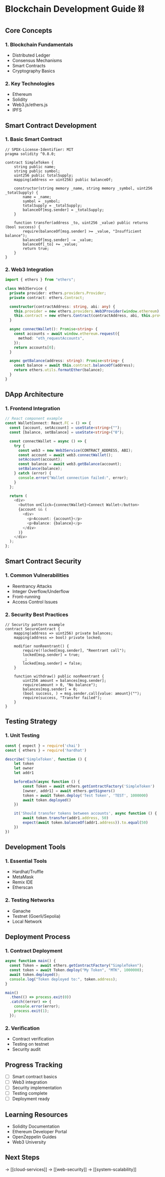 # Blockchain Development Guide ⛓️

## Core Concepts

### 1. Blockchain Fundamentals

- Distributed Ledger
- Consensus Mechanisms
- Smart Contracts
- Cryptography Basics

### 2. Key Technologies

- Ethereum
- Solidity
- Web3.js/ethers.js
- IPFS

## Smart Contract Development

### 1. Basic Smart Contract

```solidity
// SPDX-License-Identifier: MIT
pragma solidity ^0.8.0;

contract SimpleToken {
    string public name;
    string public symbol;
    uint256 public totalSupply;
    mapping(address => uint256) public balanceOf;

    constructor(string memory _name, string memory _symbol, uint256 _totalSupply) {
        name = _name;
        symbol = _symbol;
        totalSupply = _totalSupply;
        balanceOf[msg.sender] = _totalSupply;
    }

    function transfer(address _to, uint256 _value) public returns (bool success) {
        require(balanceOf[msg.sender] >= _value, "Insufficient balance");
        balanceOf[msg.sender] -= _value;
        balanceOf[_to] += _value;
        return true;
    }
}
```

### 2. Web3 Integration

```typescript
import { ethers } from "ethers";

class Web3Service {
  private provider: ethers.providers.Provider;
  private contract: ethers.Contract;

  constructor(contractAddress: string, abi: any) {
    this.provider = new ethers.providers.Web3Provider(window.ethereum);
    this.contract = new ethers.Contract(contractAddress, abi, this.provider);
  }

  async connectWallet(): Promise<string> {
    const accounts = await window.ethereum.request({
      method: "eth_requestAccounts",
    });
    return accounts[0];
  }

  async getBalance(address: string): Promise<string> {
    const balance = await this.contract.balanceOf(address);
    return ethers.utils.formatEther(balance);
  }
}
```

## DApp Architecture

### 1. Frontend Integration

```typescript
// React component example
const WalletConnect: React.FC = () => {
  const [account, setAccount] = useState<string>("");
  const [balance, setBalance] = useState<string>("0");

  const connectWallet = async () => {
    try {
      const web3 = new Web3Service(CONTRACT_ADDRESS, ABI);
      const account = await web3.connectWallet();
      setAccount(account);
      const balance = await web3.getBalance(account);
      setBalance(balance);
    } catch (error) {
      console.error("Wallet connection failed:", error);
    }
  };

  return (
    <div>
      <button onClick={connectWallet}>Connect Wallet</button>
      {account && (
        <div>
          <p>Account: {account}</p>
          <p>Balance: {balance}</p>
        </div>
      )}
    </div>
  );
};
```

## Smart Contract Security

### 1. Common Vulnerabilities

- Reentrancy Attacks
- Integer Overflow/Underflow
- Front-running
- Access Control Issues

### 2. Security Best Practices

```solidity
// Security pattern example
contract SecureContract {
    mapping(address => uint256) private balances;
    mapping(address => bool) private locked;

    modifier nonReentrant() {
        require(!locked[msg.sender], "Reentrant call");
        locked[msg.sender] = true;
        _;
        locked[msg.sender] = false;
    }

    function withdraw() public nonReentrant {
        uint256 amount = balances[msg.sender];
        require(amount > 0, "No balance");
        balances[msg.sender] = 0;
        (bool success, ) = msg.sender.call{value: amount}("");
        require(success, "Transfer failed");
    }
}
```

## Testing Strategy

### 1. Unit Testing

```javascript
const { expect } = require('chai')
const { ethers } = require('hardhat')

describe('SimpleToken', function () {
    let token
    let owner
    let addr1

    beforeEach(async function () {
        const Token = await ethers.getContractFactory('SimpleToken')
        [owner, addr1] = await ethers.getSigners()
        token = await Token.deploy('Test Token', 'TEST', 1000000)
        await token.deployed()
    })

    it('Should transfer tokens between accounts', async function () {
        await token.transfer(addr1.address, 50)
        expect(await token.balanceOf(addr1.address)).to.equal(50)
    })
})
```

## Development Tools

### 1. Essential Tools

- Hardhat/Truffle
- MetaMask
- Remix IDE
- Etherscan

### 2. Testing Networks

- Ganache
- Testnet (Goerli/Sepolia)
- Local Network

## Deployment Process

### 1. Contract Deployment

```javascript
async function main() {
  const Token = await ethers.getContractFactory("SimpleToken");
  const token = await Token.deploy("My Token", "MTK", 1000000);
  await token.deployed();
  console.log("Token deployed to:", token.address);
}

main()
  .then(() => process.exit(0))
  .catch((error) => {
    console.error(error);
    process.exit(1);
  });
```

### 2. Verification

- Contract verification
- Testing on testnet
- Security audit

## Progress Tracking

- [ ] Smart contract basics
- [ ] Web3 integration
- [ ] Security implementation
- [ ] Testing complete
- [ ] Deployment ready

## Learning Resources

- Solidity Documentation
- Ethereum Developer Portal
- OpenZeppelin Guides
- Web3 University

## Next Steps

→ [[cloud-services]]
→ [[web-security]]
→ [[system-scalability]]
